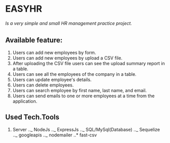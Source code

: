 # EASYHR

###### Is a very simple and small HR management practice project.

## Available feature:

1. Users can add new employees by form.
2. Users can add new employees by upload a CSV file.
3. After uploading the CSV file users can see the upload summary report in a table.
4. Users can see all the employees of the company in a table.
5. Users can update employee's details.
6. Users can delete employees.
7. Users can search employee by first name, last name, and email.
8. Users can send emails to one or more employees at a time from the application.

## Used Tech.Tools

1. Server
   .._ NodeJs
   .._ ExpressJs
   .._ SQL/MySql(Database)
   .._ Sequelize
   .._ googleapis
   .._ nodemailer
   ..\* fast-csv
